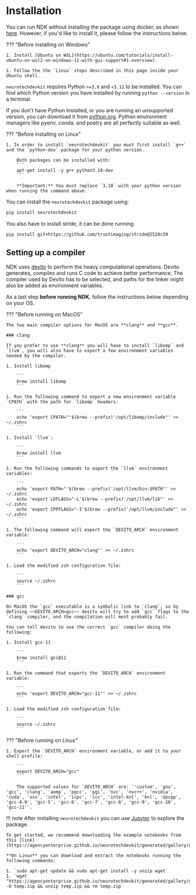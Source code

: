 # Installation

You can run NDK without installing the package using docker, as shown [here](index.md#running). However, if you'd like to install it, please follow the instructions below.

??? "Before installing on Windows"

    1. Install [Ubuntu on WSL](https://ubuntu.com/tutorials/install-ubuntu-on-wsl2-on-windows-11-with-gui-support#1-overview).

    1. Follow the the `Linux` steps described in this page inside your Ubuntu shell.

`neurotechdevkit` requires Python `>=3.9` and `<3.11` to be installed. You can find which Python version you have installed by running `python --version` in a terminal.

If you don't have Python installed, or you are running an unsupported version, you can download it from [python.org](https://www.python.org/downloads/). Python environment managers like pyenv, conda, and poetry are all perfectly suitable as well.

??? "Before installing on Linux"

    1. In order to install `neurotechdevkit` you must first install `g++` and the `python-dev` package for your python version.

        Both packages can be installed with:
        ```
        apt-get install -y g++ python3.10-dev
        ```

        **Important:** You must replace `3.10` with your python version when running the command above.


You can install the `neurotechdevkit` package using:

```bash
pip install neurotechdevkit
```

You also have to install stride, it can be done running:

```bash
pip install git+https://github.com/trustimaging/stride@2520c59
```

## Setting up a compiler

NDK uses [devito](https://www.devitoproject.org/devito/) to perform the heavy computational operations. Devito generates, compiles and runs C code to achieve better performance.
The compiler used by Devito has to be selected, and paths for the linker might also be added as environment variables.

As a last step **before running NDK**, follow the instructions below depending on your OS.

??? "Before running on MacOS"

    The two main compiler options for MacOS are **clang** and **gcc**.

    ### clang

    If you prefer to use **clang** you will have to install `libomp` and `llvm`, you will also have to export a few environment variables needed by the compiler.

    1. Install libomp

        ```
        brew install libomp
        ```

    1. Run the following command to export a new environment variable `CPATH` with the path for `libomp` headers:

        ```
        echo 'export CPATH="'$(brew --prefix)'/opt/libomp/include"' >> ~/.zshrc
        ```

    1. Install `llvm`:

        ```
        brew install llvm
        ```

    1. Run the following commands to export the `llvm` environment variables:

        ```
        echo 'export PATH="'$(brew --prefix)'/opt/llvm/bin:$PATH"' >> ~/.zshrc
        echo 'export LDFLAGS="-L'$(brew --prefix)'/opt/llvm/lib"' >> ~/.zshrc
        echo 'export CPPFLAGS="-I'$(brew --prefix)'/opt/llvm/include"' >> ~/.zshrc
        ```

    1. The following command will export the `DEVITO_ARCH` environment variable:

        ```
        echo 'export DEVITO_ARCH="clang"' >> ~/.zshrc
        ```

    1. Load the modified zsh configuration file:

        ```
        source ~/.zshrc
        ```

    ### gcc

    On MacOS the `gcc` executable is a symbolic link to `clang`, so by defining ~~DEVITO_ARCH=gcc~~ devito will try to add `gcc` flags to the `clang` compiler, and the compilation will most probably fail.

    You can tell devito to use the correct `gcc` compiler doing the following:

    1. Install gcc-11

        ```
        brew install gcc@11
        ```

    1. Run the command that exports the `DEVITO_ARCH` environment variable:

        ```
        echo 'export DEVITO_ARCH="gcc-11"' >> ~/.zshrc
        ```

    1. Load the modified zsh configuration file:

        ```
        source ~/.zshrc
        ```


??? "Before running on Linux"

    1. Export the `DEVITO_ARCH` environment variable, or add it to your shell profile:

        ```
        export DEVITO_ARCH="gcc"
        ```

        The supported values for `DEVITO_ARCH` are: `'custom', 'gnu', 'gcc', 'clang', 'aomp', 'pgcc', 'pgi', 'nvc', 'nvc++', 'nvidia', 'cuda', 'osx', 'intel', 'icpc', 'icc', 'intel-knl', 'knl', 'dpcpp', 'gcc-4.9', 'gcc-5', 'gcc-6', 'gcc-7', 'gcc-8', 'gcc-9', 'gcc-10', 'gcc-11'`.


!!! note
    After installing `neurotechdevkit` you can use [Jupyter](https://jupyterlab.readthedocs.io/en/stable/) to explore the package.

    To get started, we recommend downloading the example notebooks from this [link](https://agencyenterprise.github.io/neurotechdevkit/generated/gallery/gallery_jupyter.zip).

    **On Linux** you can download and extract the notebooks running the following commands:

    1. `sudo apt-get update && sudo apt-get install -y unzip wget`
    1. `wget "https://agencyenterprise.github.io/neurotechdevkit/generated/gallery/gallery_jupyter.zip" -O temp.zip && unzip temp.zip && rm temp.zip`